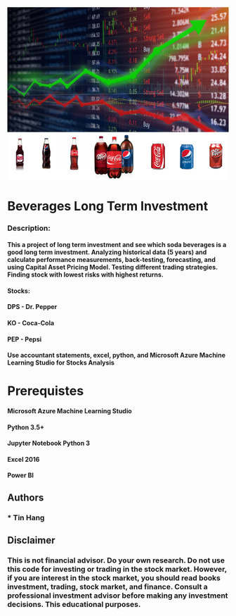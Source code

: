 <img src="Soda.PNG">

# Beverages Long Term Investment
### Description:
#### This a project of long term investment and see which soda beverages is a good long term investment. Analyzing historical data (5 years) and calculate performance measurements, back-testing, forecasting, and using Capital Asset Pricing Model. Testing different trading strategies. Finding stock with lowest risks with highest returns.  

#### Stocks: 
#### DPS - Dr. Pepper
#### KO - Coca-Cola
#### PEP - Pepsi
        
#### Use accountant statements, excel, python, and Microsoft Azure Machine Learning Studio for Stocks Analysis


# Prerequistes
#### Microsoft Azure Machine Learning Studio  

#### Python 3.5+

#### Jupyter Notebook Python 3

#### Excel 2016

#### Power BI  

## Authors  
### * Tin Hang  

## Disclaimer
### This is not financial advisor. Do your own research. Do not use this code for investing or trading in the stock market. However, if you are interest in the stock market, you should read books investment, trading, stock market, and finance. Consult a professional investment advisor before making any investment decisions. This educational purposes.  

